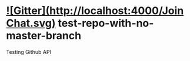 [![Gitter](http://localhost:4000/Join Chat.svg)](http://localhost:5000/suprememoocow/test-repo-with-no-master-branch?utm_source=badge&utm_medium=badge&utm_campaign=pr-badge)
test-repo-with-no-master-branch
===============================

Testing Github API
